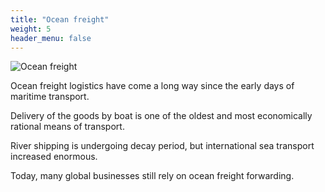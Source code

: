 ```yaml
---
title: "Ocean freight"
weight: 5
header_menu: false
---
```


![Ocean freight](images/stock-vector-marine-port-shipping-transportation-and-ocean-logistic-flat-banner-cargo-ships-and-freight-1542787196.jpg)

Ocean freight logistics have come a long way since the early days of maritime
transport. 

Delivery of the goods by boat is one of the oldest and most economically
rational means of transport. 

River shipping is undergoing decay period, but international sea transport increased enormous. 

Today, many global businesses still rely on ocean freight forwarding.